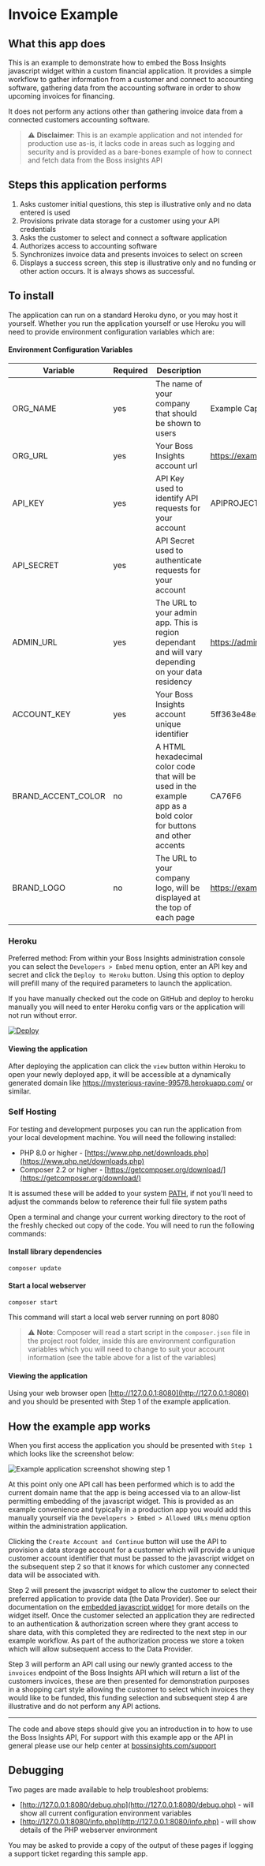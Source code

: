 # Invoice Example

## What this app does

This is an example to demonstrate how to embed the Boss Insights javascript widget within a custom financial
application. It provides a simple workflow to gather information from a customer and connect to accounting software, gathering data
from the accounting software in order to show upcoming invoices for financing.

It does not perform any actions other than gathering invoice data from a connected customers accounting software.

> ⚠️ **Disclaimer**: This is an example application and not intended for production use as-is, it lacks code in areas such as logging and security and is provided as a bare-bones example of how to connect and fetch data from the Boss insights API

## Steps this application performs

1. Asks customer initial questions, this step is illustrative only and no data entered is used
2. Provisions private data storage for a customer using your API credentials
3. Asks the customer to select and connect a software application
4. Authorizes access to accounting software
5. Synchronizes invoice data and presents invoices to select on screen
6. Displays a success screen, this step is illustrative only and no funding or other action occurs. It is always shows
   as successful.

## To install

The application can run on a standard Heroku dyno, or you may host it yourself. Whether you run the application yourself
or use Heroku you will need to provide environment configuration variables which are:

#### Environment Configuration Variables

| Variable           | Required | Description                                                                                                      | Example                             |
|--------------------|----------|------------------------------------------------------------------------------------------------------------------|-------------------------------------|
| ORG_NAME           | yes      | The name of your company that should be shown to users                                                           | Example Capital Corp                |
| ORG_URL            | yes      | Your Boss Insights account url                                                                                   | https://example.myintranetapps.com  |
| API_KEY            | yes      | API Key used to identify API requests for your account                                                           | APIPROJECT3                         |
| API_SECRET         | yes      | API Secret used to authenticate requests for your account                                                        |                                     |
| ADMIN_URL          | yes      | The URL to your admin app. This is region dependant and will vary depending on your data residency               | https://admin.myintranetapps.com    |
| ACCOUNT_KEY        | yes      | Your Boss Insights account unique identifier                                                                     | 5ff363e48e2a82.98390839             |
| BRAND_ACCENT_COLOR | no       | A HTML hexadecimal color code that will be used in the example app as a bold color for buttons and other accents | CA76F6                              |
| BRAND_LOGO         | no       | The URL to your company logo, will be displayed at the top of each page                                          | https://example.com/images/logo.png |

### Heroku

Preferred method: From within your Boss Insights administration console you can select the `Developers > Embed` menu
option, enter an API key and secret and click the `Deploy to Heroku` button. Using this option to deploy will prefill many
of the required parameters to launch the application.

If you have manually checked out the code on GitHub and deploy to heroku manually you will need to enter Heroku config
vars or the application will not run without error.

[![Deploy](https://www.herokucdn.com/deploy/button.svg)](https://heroku.com/deploy?template=https://github.com/boss-insights/invoice-example)

#### Viewing the application
After deploying the application can click the `view` button within Heroku to open your newly deployed app, it will be accessible at a dynamically generated domain like https://mysterious-ravine-99578.herokuapp.com/ or similar.



### Self Hosting

For testing and development purposes you can run the application from your local development machine. You will need the following installed:

* PHP 8.0 or higher - [https://www.php.net/downloads.php](https://www.php.net/downloads.php)
* Composer 2.2 or higher - [https://getcomposer.org/download/](https://getcomposer.org/download/)

It is assumed these will be added to your system [PATH](https://en.wikipedia.org/wiki/PATH_(variable)), if not you'll need to adjust the commands below to reference their full file system paths

Open a terminal and change your current working directory to the root of the freshly checked out copy of the code.
You will need to run the following commands:

#### Install library dependencies
```shell
composer update
```

#### Start a local webserver
```shell
composer start
```

This command will start a local web server running on port 8080

> ⚠️ **Note**: Composer will read a start script in the `composer.json` file in the project root folder, inside this are environment configuration variables which you will need to change to suit your account information (see the table above for a list of the variables)

#### Viewing the application
Using your web browser open [http://127.0.0.1:8080](http://127.0.0.1:8080) and you should be presented with Step 1 of the example application.

## How the example app works

When you first access the application you should be presented with `Step 1` which looks like the screenshot below:

![Example application screenshot showing step 1](assets/example-step1.png "Step 1")

At this point only one API call has been performed which is to add the current domain name that the app is being accessed via to an allow-list permitting embedding of the javascript widget. This is provided as an example convenience and typically in a production app you would add this manually yourself via the `Developers > Embed > Allowed URLs` menu option within the administration application. 

Clicking the `Create Account and Continue` button will use the API to provision a data storage account for a customer which will provide a unique customer account identifier that must be passed to the javascript widget on the subsequent step 2 so that it knows for which customer any connected data will be associated with.

Step 2 will present the javascript widget to allow the customer to select their preferred application to provide data (the Data Provider). See our documentation on the [embedded javascript widget](https://developers.bossinsights.com/publicdev/Embedded.889618455.html) for more details on the widget itself. Once the customer selected an application they are redirected to an authentication & authorization screen where they grant access to share data, with this completed they are redirected to the next step in our example workflow. As part of the authorization process we store a token which will allow subsequent access to the Data Provider. 

Step 3 will perform an API call using our newly granted access to the `invoices` endpoint of the Boss Insights API which will return a list of the customers invoices, these are then presented for demonstration purposes in a shopping cart style allowing the customer to select which invoices they would like to be funded, this funding selection and subsequent step 4 are illustrative and do not perform any API actions.

---

The code and above steps should give you an introduction in to how to use the Boss Insights API, For support with this example app or the API in general please use our help center at [bossinsights.com/support](https://bossinsights.com/support)

## Debugging
Two pages are made available to help troubleshoot problems:
 * [http://127.0.0.1:8080/debug.php](http://127.0.0.1:8080/debug.php) - will show all current configuration environment variables
 * [http://127.0.0.1:8080/info.php](http://127.0.0.1:8080/info.php) - will show details of the PHP webserver environment

You may be asked to provide a copy of the output of these pages if logging a support ticket regarding this sample app.